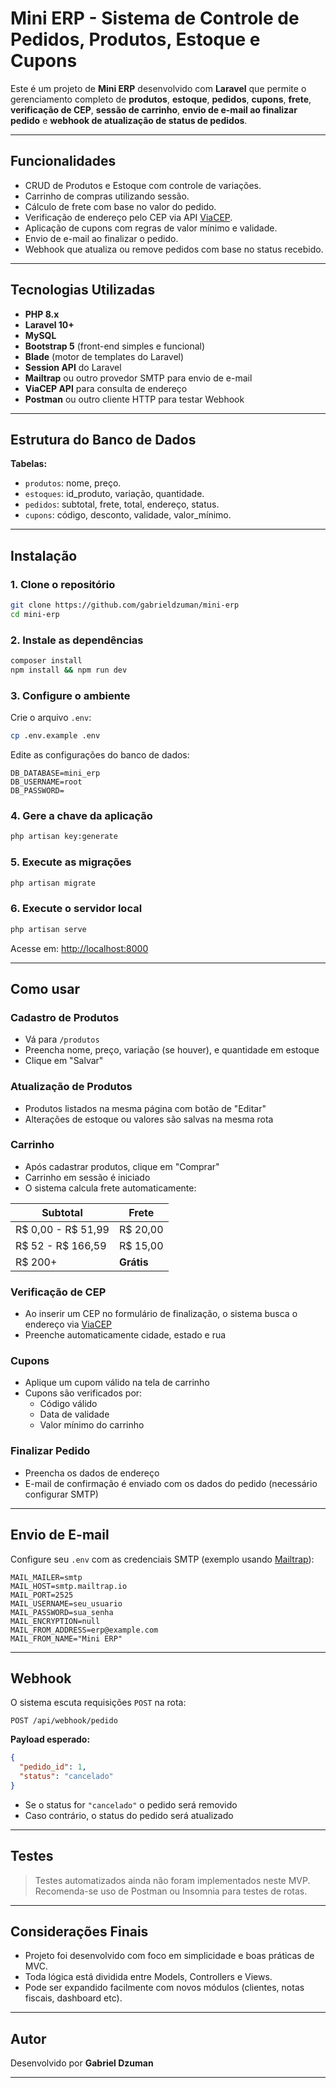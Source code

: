 #  Mini ERP - Sistema de Controle de Pedidos, Produtos, Estoque e Cupons

Este é um projeto de **Mini ERP** desenvolvido com **Laravel** que permite o gerenciamento completo de **produtos**, **estoque**, **pedidos**, **cupons**, **frete**, **verificação de CEP**, **sessão de carrinho**, **envio de e-mail ao finalizar pedido** e **webhook de atualização de status de pedidos**.

---

##  Funcionalidades

- CRUD de Produtos e Estoque com controle de variações.
- Carrinho de compras utilizando sessão.
- Cálculo de frete com base no valor do pedido.
- Verificação de endereço pelo CEP via API [ViaCEP](https://viacep.com.br/).
- Aplicação de cupons com regras de valor mínimo e validade.
- Envio de e-mail ao finalizar o pedido.
- Webhook que atualiza ou remove pedidos com base no status recebido.

---

##  Tecnologias Utilizadas

- **PHP 8.x**
- **Laravel 10+**
- **MySQL**
- **Bootstrap 5** (front-end simples e funcional)
- **Blade** (motor de templates do Laravel)
- **Session API** do Laravel
- **Mailtrap** ou outro provedor SMTP para envio de e-mail
- **ViaCEP API** para consulta de endereço
- **Postman** ou outro cliente HTTP para testar Webhook

---

##  Estrutura do Banco de Dados

**Tabelas:**

- `produtos`: nome, preço.
- `estoques`: id_produto, variação, quantidade.
- `pedidos`: subtotal, frete, total, endereço, status.
- `cupons`: código, desconto, validade, valor_mínimo.

---

##  Instalação

### 1. Clone o repositório

```bash
git clone https://github.com/gabrieldzuman/mini-erp
cd mini-erp
```

### 2. Instale as dependências

```bash
composer install
npm install && npm run dev
```

### 3. Configure o ambiente

Crie o arquivo `.env`:

```bash
cp .env.example .env
```

Edite as configurações do banco de dados:

```env
DB_DATABASE=mini_erp
DB_USERNAME=root
DB_PASSWORD=
```

### 4. Gere a chave da aplicação

```bash
php artisan key:generate
```

### 5. Execute as migrações

```bash
php artisan migrate
```

### 6. Execute o servidor local

```bash
php artisan serve
```

Acesse em: [http://localhost:8000](http://localhost:8000)

---

##  Como usar

### Cadastro de Produtos

- Vá para `/produtos`
- Preencha nome, preço, variação (se houver), e quantidade em estoque
- Clique em "Salvar"

### Atualização de Produtos

- Produtos listados na mesma página com botão de "Editar"
- Alterações de estoque ou valores são salvas na mesma rota

### Carrinho

- Após cadastrar produtos, clique em "Comprar"
- Carrinho em sessão é iniciado
- O sistema calcula frete automaticamente:

| Subtotal           | Frete      |
|--------------------|------------|
| R$ 0,00 - R$ 51,99 | R$ 20,00   |
| R$ 52 - R$ 166,59  | R$ 15,00   |
| R$ 200+            | **Grátis** |

### Verificação de CEP

- Ao inserir um CEP no formulário de finalização, o sistema busca o endereço via [ViaCEP](https://viacep.com.br/)
- Preenche automaticamente cidade, estado e rua

### Cupons

- Aplique um cupom válido na tela de carrinho
- Cupons são verificados por:
  - Código válido
  - Data de validade
  - Valor mínimo do carrinho

### Finalizar Pedido

- Preencha os dados de endereço
- E-mail de confirmação é enviado com os dados do pedido (necessário configurar SMTP)

---

##  Envio de E-mail

Configure seu `.env` com as credenciais SMTP (exemplo usando [Mailtrap](https://mailtrap.io)):

```env
MAIL_MAILER=smtp
MAIL_HOST=smtp.mailtrap.io
MAIL_PORT=2525
MAIL_USERNAME=seu_usuario
MAIL_PASSWORD=sua_senha
MAIL_ENCRYPTION=null
MAIL_FROM_ADDRESS=erp@example.com
MAIL_FROM_NAME="Mini ERP"
```

---

##  Webhook

O sistema escuta requisições `POST` na rota:

```
POST /api/webhook/pedido
```

**Payload esperado:**

```json
{
  "pedido_id": 1,
  "status": "cancelado"
}
```

- Se o status for `"cancelado"` o pedido será removido
- Caso contrário, o status do pedido será atualizado

---

##  Testes

> Testes automatizados ainda não foram implementados neste MVP. Recomenda-se uso de Postman ou Insomnia para testes de rotas.

---

##  Considerações Finais

- Projeto foi desenvolvido com foco em simplicidade e boas práticas de MVC.
- Toda lógica está dividida entre Models, Controllers e Views.
- Pode ser expandido facilmente com novos módulos (clientes, notas fiscais, dashboard etc).

---

##  Autor

Desenvolvido por **Gabriel Dzuman**  

---
